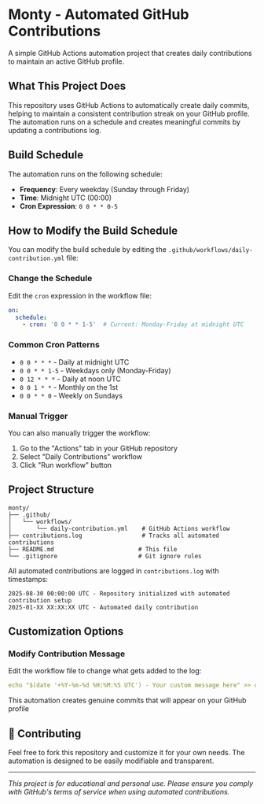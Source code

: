 # Monty - Automated GitHub Contributions

A simple GitHub Actions automation project that creates daily contributions to maintain an active GitHub profile.

## What This Project Does

This repository uses GitHub Actions to automatically create daily commits, helping to maintain a consistent contribution streak on your GitHub profile. The automation runs on a schedule and creates meaningful commits by updating a contributions log.

## Build Schedule

The automation runs on the following schedule:
- **Frequency**: Every weekday (Sunday through Friday)
- **Time**: Midnight UTC (00:00)
- **Cron Expression**: `0 0 * * 0-5`

## How to Modify the Build Schedule

You can modify the build schedule by editing the `.github/workflows/daily-contribution.yml` file:

### Change the Schedule
Edit the `cron` expression in the workflow file:
```yaml
on:
  schedule:
    - cron: '0 0 * * 1-5'  # Current: Monday-Friday at midnight UTC
```

### Common Cron Patterns
- `0 0 * * *` - Daily at midnight UTC
- `0 0 * * 1-5` - Weekdays only (Monday-Friday)
- `0 12 * * *` - Daily at noon UTC
- `0 0 1 * *` - Monthly on the 1st
- `0 0 * * 0` - Weekly on Sundays

### Manual Trigger
You can also manually trigger the workflow:
1. Go to the "Actions" tab in your GitHub repository
2. Select "Daily Contributions" workflow
3. Click "Run workflow" button

##  Project Structure

```
monty/
├── .github/
│   └── workflows/
│       └── daily-contribution.yml    # GitHub Actions workflow
├── contributions.log                 # Tracks all automated contributions
├── README.md                        # This file
└── .gitignore                       # Git ignore rules
```

All automated contributions are logged in `contributions.log` with timestamps:
```
2025-08-30 00:00:00 UTC - Repository initialized with automated contribution setup
2025-01-XX XX:XX:XX UTC - Automated daily contribution
```

## Customization Options

### Modify Contribution Message
Edit the workflow file to change what gets added to the log:
```yaml
echo "$(date '+%Y-%m-%d %H:%M:%S UTC') - Your custom message here" >> contributions.log
```

This automation creates genuine commits that will appear on your GitHub profile

## 🤝 Contributing

Feel free to fork this repository and customize it for your own needs. The automation is designed to be easily modifiable and transparent.

---

*This project is for educational and personal use. Please ensure you comply with GitHub's terms of service when using automated contributions.*
